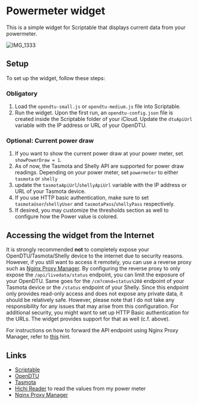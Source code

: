 # Powermeter widget

This is a simple widget for Scriptable that displays current data from your powermeter.

![IMG_1333](https://github.com/TurboDuke77/powermeter-widget/assets/38126777/580d946a-ea2f-4c97-8fb3-f79339e860cf)


## Setup

To set up the widget, follow these steps:

### Obligatory

1. Load the `opendtu-small.js` or `opendtu-medium.js` file into Scriptable.
2. Run the widget. Upon the first run, an `opendtu-config.json` file is created inside the Scriptable folder of your iCloud. Update the `dtuApiUrl` variable with the IP address or URL of your OpenDTU.

### Optional: Current power draw

1. If you want to show the current power draw at your power meter, set `showPowerDraw = 1`.
2. As of now, the Tasmota and Shelly API are supported for power draw readings. Depending on your power meter, set `powermeter` to either `tasmota` or `shelly`
3. update the `tasmotaApiUrl`/`shellyApiUrl` variable with the IP address or URL of your Tasmota device.
4. If you use HTTP basic authentication, make sure to set `tasmotaUser`/`shellyUser` and `tasmotaPass`/`shellyPass` respectively.
5. If desired, you may customize the thresholds section as well to configure how the Power value is colored.

## Accessing the widget from the Internet

It is strongly recommended **not** to completely expose your OpenDTU/Tasmota/Shelly device to the internet due to security reasons. However, if you still want to access it remotely, you can use a reverse proxy such as [Nginx Proxy Manager](https://nginxproxymanager.com/). By configuring the reverse proxy to only expose the `/api/livedata/status` endpoint, you can limit the exposure of your OpenDTU. Same goes for the `/cm?cmnd=status%208` endpoint of your Tasmota device or the `/status` endpoint of your Shelly. Since this endpoint only provides read-only access and does not expose any private data, it should be relatively safe. However, please note that I do not take any responsibility for any issues that may arise from this configuration.
For additional security, you might want to set up HTTP Basic authentication for the URLs. The widget provides support for that as well (c.f. above).

For instructions on how to forward the API endpoint using Nginx Proxy Manager, refer to [this](https://github.com/NginxProxyManager/nginx-proxy-manager/issues/104#issuecomment-490720849) hint.

## Links

- [Scriptable](https://scriptable.app/)
- [OpenDTU](https://github.com/tbnobody/OpenDTU)
- [Tasmota](https://tasmota.github.io/docs/)
- [Hichi Reader](https://www.ebay.de/itm/314152997777) to read the values from my power meter
- [Nginx Proxy Manager](https://nginxproxymanager.com/)
